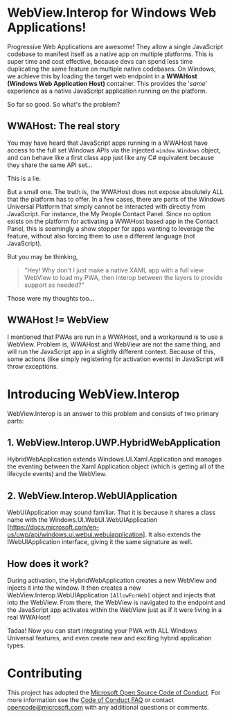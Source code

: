 # WebView.Interop for Windows Web Applications!

Progressive Web Applications are awesome! They allow a single JavaScript codebase to manifest itself as a native app on multiple platforms. This is super time and cost effective, because devs can spend less time duplicating the same feature on multiple native codebases. On Windows, we achieve this by loading the target web endpoint in a **WWAHost (Windows Web Application Host)** container. This provides the '*same*' experience as a native JavaScript application running on the platform.

So far so good. So what's the problem?

## WWAHost: The real story

You may have heard that JavaScript apps running in a WWAHost have access to the full set Windows APIs via the injected `window.Windows` object, and can behave like a first class app just like any C# equivalent because they share the same API set... 

This is a lie.

But a small one. The truth is, the WWAHost does not expose absolutely ALL that the platform has to offer. In a few cases, there are parts of the Windows Universal Platform that simply cannot be interacted with directly from JavaScript. For instance, the My People Contact Panel. Since no option exists on the platform for activating a WWAHost based app in the Contact Panel, this is seemingly a show stopper for apps wanting to leverage the feature, without also forcing them to use a different language (not JavaScript).

But you may be thinking, 

> "Hey! Why don't I just make a native XAML app with a full view WebView to load my PWA, then interop between the layers to provide support as needed?"

Those were my thoughts too...

## WWAHost != WebView

I mentioned that PWAs are run in a WWAHost, and a workaround is to use a WebView. Problem is, WWAHost and WebView are not the same thing, and will run the JavaScript app in a slightly different context. Because of this, some actions (like simply registering for activation events) in JavaScript will throw exceptions.

# Introducing WebView.Interop

WebView.Interop is an answer to this problem and consists of two primary parts:

## 1. WebView.Interop.UWP.HybridWebApplication 

HybridWebApplication extends Windows.UI.Xaml.Application and manages the eventing between the Xaml Application object (which is getting all of the lifecycle events) and the WebView. 

## 2. WebView.Interop.WebUIApplication

WebUIApplication may sound familiar. That it is because it shares a class name with the Windows.UI.WebUI.WebUIApplication [https://docs.microsoft.com/en-us/uwp/api/windows.ui.webui.webuiapplication]. It also extends the IWebUIApplication interface, giving it the same signature as well.

## How does it work?

During activation, the HybridWebApplication creates a new WebView and injects it into the window. It then creates a new WebView.Interop.WebUIApplication `[AllowForWeb]` object and injects that into the WebView. From there, the WebView is navigated to the endpoint and the JavaScript app activates within the WebView just as if it were living in a real WWAHost!

Tadaa! Now you can start integrating your PWA with ALL Windows Universal features, and even create new and exciting hybrid application types.

# Contributing
This project has adopted the [Microsoft Open Source Code of
Conduct](https://opensource.microsoft.com/codeofconduct/).
For more information see the [Code of Conduct
FAQ](https://opensource.microsoft.com/codeofconduct/faq/) or
contact [opencode@microsoft.com](mailto:opencode@microsoft.com)
with any additional questions or comments.
